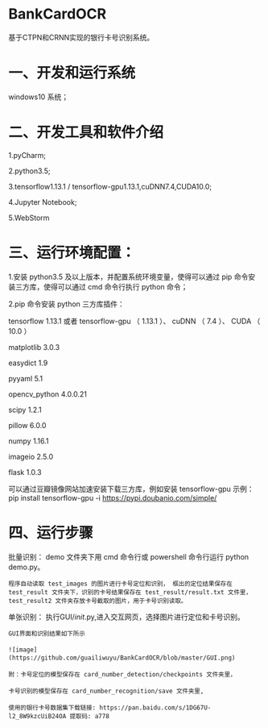 # BankCardOCR
基于CTPN和CRNN实现的银行卡号识别系统。

# 一、开发和运行系统

windows10 系统；


# 二、开发工具和软件介绍

1.pyCharm; 

2.python3.5;

3.tensorflow1.13.1 / tensorflow-gpu1.13.1,cuDNN7.4,CUDA10.0;

4.Jupyter Notebook;

5.WebStorm


# 三、运行环境配置：

1.安装 python3.5 及以上版本，并配置系统环境变量，使得可以通过 pip 命令安装三方库，使得可以通过 cmd 命令行执行 python 命令；

2.pip 命令安装 python 三方库插件：

tensorflow   1.13.1 或者 tensorflow-gpu （ 1.13.1 ）、 cuDNN （ 7.4 ）、 CUDA （ 10.0 ）

matplotlib    3.0.3

easydict	  1.9

pyyaml	5.1

opencv_python 4.0.0.21

scipy	    1.2.1

pillow	    6.0.0

numpy	    1.16.1

imageio	    2.5.0

flask      	    1.0.3

可以通过豆瓣镜像网站加速安装下载三方库，例如安装 tensorflow-gpu 示例： pip install tensorflow-gpu -i https://pypi.doubanio.com/simple/ 

# 四、运行步骤

批量识别： demo 文件夹下用 cmd 命令行或 powershell 命令行运行 python demo.py。

    程序自动读取 test_images 的图片进行卡号定位和识别， 框出的定位结果保存在test_result 文件夹下，识别的卡号结果保存在 test_result/result.txt 文件里，test_result2 文件夹存放卡号截取的图片，用于卡号识别读取。

单张识别： 执行GUI/_init_.py,进入交互网页，选择图片进行定位和卡号识别。

    GUI界面和识别结果如下所示

    ![image](https://github.com/guailiwuyu/BankCardOCR/blob/master/GUI.png)

    附：卡号定位的模型保存在 card_number_detection/checkpoints 文件夹里， 

    卡号识别的模型保存在 card_number_recognition/save 文件夹里,
    
    使用的银行卡号数据集下载链接: https://pan.baidu.com/s/1DG67U-l2_8W9kzcUiB24OA 提取码: a778

